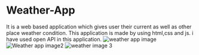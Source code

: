 # Weather-App
It is a web based application which gives user their current as well as other place weather condition. This application is made by using html,css and js. i have used open API in this application.
![weather app image](https://user-images.githubusercontent.com/68157897/121032826-45e63200-c7c9-11eb-8689-a3e6ef3d5512.jpg)
![Weather app image2](https://user-images.githubusercontent.com/68157897/121032836-48488c00-c7c9-11eb-9a15-5dad2cf0c4b4.jpg)
![weather image 3](https://user-images.githubusercontent.com/68157897/121032847-4a124f80-c7c9-11eb-9d45-3ad0259134f9.jpg)
